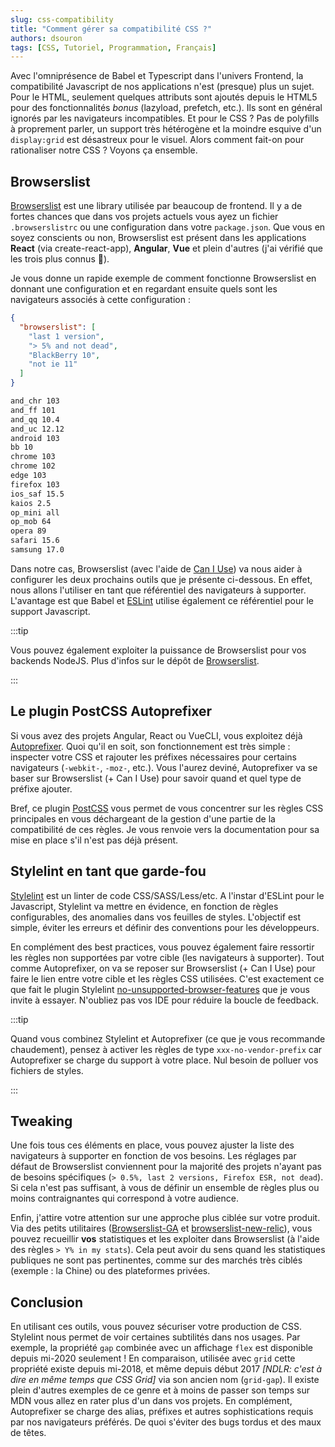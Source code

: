```yaml
---
slug: css-compatibility
title: "Comment gérer sa compatibilité CSS ?"
authors: dsouron
tags: [CSS, Tutoriel, Programmation, Français]
---
```


Avec l'omniprésence de Babel et Typescript dans l'univers Frontend, la compatibilité Javascript de nos applications n'est (presque) plus un sujet. Pour le HTML, seulement quelques attributs sont ajoutés depuis le HTML5 pour des fonctionnalités _bonus_ (lazyload, prefetch, etc.). Ils sont en général ignorés par les navigateurs incompatibles. Et pour le CSS ? Pas de polyfills à proprement parler, un support très hétérogène et la moindre esquive d'un `display:grid` est désastreux pour le visuel. Alors comment fait-on pour rationaliser notre CSS ? Voyons ça ensemble.

<!--truncate-->

## Browserslist

[Browserslist](https://github.com/browserslist/browserslist) est une library utilisée par beaucoup de frontend. Il y a de fortes chances que dans vos projets actuels vous ayez un fichier `.browserslistrc` ou une configuration dans votre `package.json`. Que vous en soyez conscients ou non, Browserslist est présent dans les applications **React** (via create-react-app), **Angular**, **Vue** et plein d'autres (j'ai vérifié que les trois plus connus 😬).

Je vous donne un rapide exemple de comment fonctionne Browserslist en donnant une configuration et en regardant ensuite quels sont les navigateurs associés à cette configuration :

```json title="package.json"
{
  "browserslist": [
    "last 1 version",
    "> 5% and not dead",
    "BlackBerry 10",
    "not ie 11"
  ]
}
```

```sh title="$ npx browserslist"
and_chr 103
and_ff 101
and_qq 10.4
and_uc 12.12
android 103
bb 10
chrome 103
chrome 102
edge 103
firefox 103
ios_saf 15.5
kaios 2.5
op_mini all
op_mob 64
opera 89
safari 15.6
samsung 17.0
```

Dans notre cas, Browserslist (avec l'aide de [Can I Use](https://caniuse.com/)) va nous aider à configurer les deux prochains outils que je présente ci-dessous. En effet, nous allons l'utiliser en tant que référentiel des navigateurs à supporter. L'avantage est que Babel et [ESLint](https://github.com/amilajack/eslint-plugin-compat) utilise également ce référentiel pour le support Javascript.

:::tip

Vous pouvez également exploiter la puissance de Browserslist pour vos backends NodeJS. Plus d'infos sur le dépôt de [Browserslist](https://github.com/browserslist/browserslist).

:::

## Le plugin PostCSS Autoprefixer

Si vous avez des projets Angular, React ou VueCLI, vous exploitez déjà [Autoprefixer](https://github.com/postcss/autoprefixer). Quoi qu'il en soit, son fonctionnement est très simple : inspecter votre CSS et rajouter les préfixes nécessaires pour certains navigateurs (`-webkit-`, `-moz-`, etc.). Vous l'aurez deviné, Autoprefixer va se baser sur Browserslist (+ Can I Use) pour savoir quand et quel type de préfixe ajouter.

Bref, ce plugin [PostCSS](https://github.com/postcss/postcss) vous permet de vous concentrer sur les règles CSS principales en vous déchargeant de la gestion d'une partie de la compatibilité de ces règles. Je vous renvoie vers la documentation pour sa mise en place s'il n'est pas déjà présent.

## Stylelint en tant que garde-fou

[Stylelint](https://stylelint.io/) est un linter de code CSS/SASS/Less/etc. A l'instar d'ESLint pour le Javascript, Stylelint va mettre en évidence, en fonction de règles configurables, des anomalies dans vos feuilles de styles. L'objectif est simple, éviter les erreurs et définir des conventions pour les développeurs.

En complément des best practices, vous pouvez également faire ressortir les règles non supportées par votre cible (les navigateurs à supporter). Tout comme Autoprefixer, on va se reposer sur Browserslist (+ Can I Use) pour faire le lien entre votre cible et les règles CSS utilisées. C'est exactement ce que fait le plugin Stylelint [no-unsupported-browser-features](https://github.com/ismay/stylelint-no-unsupported-browser-features) que je vous invite à essayer. N'oubliez pas vos IDE pour réduire la boucle de feedback.

:::tip

Quand vous combinez Stylelint et Autoprefixer (ce que je vous recommande chaudement), pensez à activer les règles de type `xxx-no-vendor-prefix` car Autoprefixer se charge du support à votre place. Nul besoin de polluer vos fichiers de styles.

:::

## Tweaking

Une fois tous ces éléments en place, vous pouvez ajuster la liste des navigateurs à supporter en fonction de vos besoins. Les réglages par défaut de Browserslist conviennent pour la majorité des projets n'ayant pas de besoins spécifiques (`> 0.5%, last 2 versions, Firefox ESR, not dead`). Si cela n'est pas suffisant, à vous de définir un ensemble de règles plus ou moins contraignantes qui correspond à votre audience.

Enfin, j'attire votre attention sur une approche plus ciblée sur votre produit. Via des petits utilitaires ([Browserslist-GA](https://github.com/browserslist/browserslist-ga) et [browserslist-new-relic](https://github.com/syntactic-salt/browserslist-new-relic)), vous pouvez recueillir **vos** statistiques et les exploiter dans Browserslist (à l'aide des règles `> Y% in my stats`). Cela peut avoir du sens quand les statistiques publiques ne sont pas pertinentes, comme sur des marchés très ciblés (exemple : la Chine) ou des plateformes privées.

## Conclusion

En utilisant ces outils, vous pouvez sécuriser votre production de CSS. Stylelint nous permet de voir certaines subtilités dans nos usages. Par exemple, la propriété `gap` combinée avec un affichage `flex` est disponible depuis mi-2020 seulement ! En comparaison, utilisée avec `grid` cette propriété existe depuis mi-2018, et même depuis début 2017 _[NDLR: c'est à dire en même temps que CSS Grid]_ via son ancien nom (`grid-gap`). Il existe plein d'autres exemples de ce genre et à moins de passer son temps sur MDN vous allez en rater plus d'un dans vos projets. En complément, Autoprefixer se charge des alias, préfixes et autres sophistications requis par nos navigateurs préférés. De quoi s'éviter des bugs tordus et des maux de têtes.
